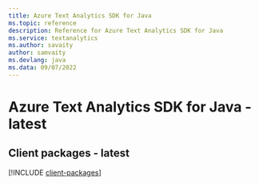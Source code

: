 ```yaml
---
title: Azure Text Analytics SDK for Java
ms.topic: reference
description: Reference for Azure Text Analytics SDK for Java
ms.service: textanalytics
ms.author: savaity
author: samvaity
ms.devlang: java
ms.data: 09/07/2022
---
```

# Azure Text Analytics SDK for Java - latest

## Client packages - latest
[!INCLUDE [client-packages](text-analytics-client-index.md)]